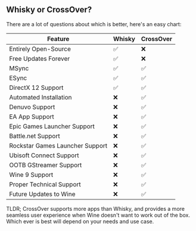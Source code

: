 ## Whisky or CrossOver?

There are a lot of questions about which is better, here's an easy chart:

| Feature                         | Whisky  | CrossOver  |
|---------------------------------|---------|------------|
| Entirely Open-Source            | ✅      | ❌         |
| Free Updates Forever            | ✅      | ❌         |
| MSync                           | ✅      | ✅         |
| ESync                           | ✅      | ✅         |
| DirectX 12 Support              | ✅      | ✅         |
| Automated Installation          | ❌      | ✅         |
| Denuvo Support                  | ❌      | ✅         |
| EA App Support                  | ❌      | ✅         |
| Epic Games Launcher Support     | ❌      | ✅         |
| Battle.net Support              | ❌      | ✅         |
| Rockstar Games Launcher Support | ❌      | ✅         |
| Ubisoft Connect Support         | ❌      | ✅         |
| OOTB GStreamer Support          | ❌      | ✅         |
| Wine 9 Support                  | ❌      | ✅         |
| Proper Technical Support        | ❌      | ✅         |
| Future Updates to Wine          | ❌      | ✅         |

TLDR; CrossOver supports more apps than Whisky, and provides a more seamless user experience when Wine doesn't want to work out of the box. Which ever is best will depend on your needs and use case. 
